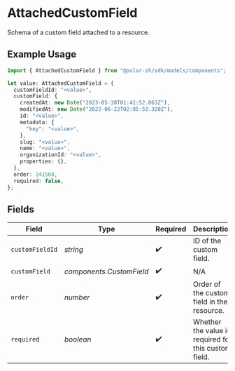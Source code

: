 # AttachedCustomField

Schema of a custom field attached to a resource.

## Example Usage

```typescript
import { AttachedCustomField } from "@polar-sh/sdk/models/components";

let value: AttachedCustomField = {
  customFieldId: "<value>",
  customField: {
    createdAt: new Date("2023-05-30T01:41:52.063Z"),
    modifiedAt: new Date("2022-06-22T02:05:53.320Z"),
    id: "<value>",
    metadata: {
      "key": "<value>",
    },
    slug: "<value>",
    name: "<value>",
    organizationId: "<value>",
    properties: {},
  },
  order: 241568,
  required: false,
};
```

## Fields

| Field                                                | Type                                                 | Required                                             | Description                                          |
| ---------------------------------------------------- | ---------------------------------------------------- | ---------------------------------------------------- | ---------------------------------------------------- |
| `customFieldId`                                      | *string*                                             | :heavy_check_mark:                                   | ID of the custom field.                              |
| `customField`                                        | *components.CustomField*                             | :heavy_check_mark:                                   | N/A                                                  |
| `order`                                              | *number*                                             | :heavy_check_mark:                                   | Order of the custom field in the resource.           |
| `required`                                           | *boolean*                                            | :heavy_check_mark:                                   | Whether the value is required for this custom field. |